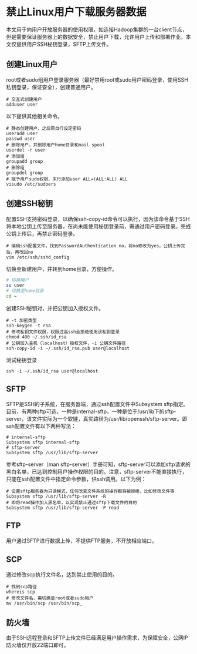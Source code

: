 # 禁止Linux用户下载服务器数据

本文用于向用户开放服务器的使用权限，如连接Hadoop集群的一台client节点，但是需要保证服务器上的数据安全，禁止用户下载，允许用户上传和部署作业。本文仅提供用户SSH秘钥登录，SFTP上传文件。

## 创建Linux用户

root或者sudo组用户登录服务器（最好禁用root或sudo用户密码登录，使用SSH私钥登录，保证安全），创建普通用户。

```shell
# 交互式创建用户
adduser user
```

以下提供其他相关命令。

```shell
# 静态创建用户，之后需自行设定密码
useradd user
passwd user
# 删除用户，并删除用户home目录和mail spool
userdel -r user
# 添加组
groupadd group
# 删除组
groupdel group
# 赋予用户sudo权限，末行添加user ALL=(ALL:ALL) ALL
visudo /etc/sudoers
```

## 创建SSH秘钥

配置SSH支持密码登录，以确保ssh-copy-id命令可以执行，因为该命令基于SSH将本地公钥上传至服务器，在尚未能使用秘钥登录前，需通过用户密码登录。完成公钥上传后，再禁止密码登录。

```shell
# 编辑ssh配置文件，找到PasswordAuthentication no，将no修改为yes，公钥上传完后，再改回no
vim /etc/ssh/sshd_config
```

切换至新建用户，并转到home目录，方便操作。

```bash
# 切换用户
su user
# 切换至home目录
cd ~
```

创建SSH秘钥对，并把公钥加入授权文件。

```shell
# -t 加密类型
ssh-keygen -t rsa
# 修改私钥文件权限，权限过高ssh会拒绝使用该私钥登录
chmod 400 ~/.ssh/id_rsa
# 公钥加入主机（localhost）授权文件，-i 公钥文件路径
ssh-copy-id -i ~/.ssh/id_rsa.pub user@localhost
```

测试秘钥登录

```shell
ssh -i ~/.ssh/id_rsa user@localhost
```

## SFTP

SFTP是SSH的子系统，在服务器端，通过ssh配置文件中Subsystem sftp指定。目前，有两种sftp可选，一种是internal-sftp，一种是位于/usr/lib下的sftp-server，该文件实际为一个软链，真实路径为/usr/lib/openssh/sftp-server。即ssh配置文件有以下两种写法：

```
# internal-sftp
Subsystem sftp internal-sftp
# sftp-server
Subsystem sftp /usr/lib/sftp-server
```

参考sftp-server（man sftp-server）手册可知，sftp-server可以添加sftp请求的黑白名单，已达到控制用户操作权限的目的。注意，sftp-server不能直接执行，只能在ssh配置文件中指定命令参数，供ssh调用。以下为例：

```
# 设置sftp服务器为只读模式，任何改变文件系统的操作都将被拒绝，比如修改文件等
Subsystem sftp /usr/lib/sftp-server -R
# 即将read操作加入黑名单，以实现禁止通过sftp下载文件的目的
Subsystem sftp /usr/lib/sftp-server -P read
```
## FTP

用户通过SFTP进行数据上传，不提供FTP服务，不开放相应端口。

## SCP

通过修改scp执行文件名，达到禁止使用的目的。

```shell
# 找到scp路径
whereis scp
# 修改文件名，需切换至root或者sudo用户
mv /usr/bin/scp /usr/bin/scp_
```

## 防火墙

由于SSH远程登录和SFTP上传文件已经满足用户操作需求，为保障安全，公网IP防火墙仅开放22端口即可。
